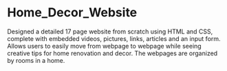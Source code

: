 # Home_Decor_Website
Designed a detailed 17 page website from scratch using HTML and CSS, complete with embedded videos, pictures, links, articles and an input form.
Allows users to easily move from webpage to webpage while seeing creative tips for home renovation and decor. The webpages are organized by rooms in a home.
